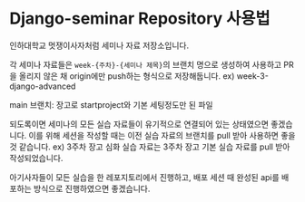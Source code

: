 # Django-seminar Repository 사용법
인하대학교 멋쟁이사자처럼 세미나 자료 저장소입니다.

각 세미나 자료들은 `week-{주차}-{세미나 제목}`의 브랜치 명으로 생성하여 사용하고 PR을 올리지 않은 채 origin에만 push하는 형식으로 저장해둡니다. 
ex) week-3-django-advanced

main 브랜치: 장고로 startproject와 기본 세팅정도만 된 파일

되도록이면 세미나의 모든 실습 자료들이 유기적으로 연결되어 있는 상태였으면 좋겠습니다.
이를 위해 세션을 작성할 때는 이전 실습 자료의 브랜치를 pull 받아 사용하면 좋을 것 같습니다.
ex) 3주차 장고 심화 실습 자료는 3주차 장고 기본 실습 자료를 pull 받아 작성되었습니다.

아기사자들이 모든 실습을 한 레포지토리에서 진행하고, 배포 세션 때 완성된 api를 배포하는 방식으로 진행하였으면 좋겠습니다.

